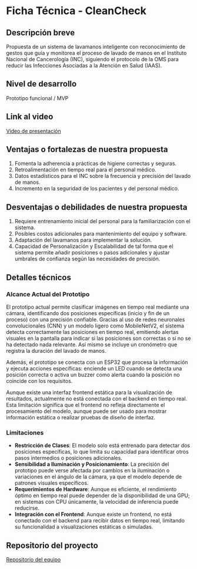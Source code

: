# Ficha Técnica - CleanCheck

## Descripción breve
Propuesta de un sistema de lavamanos inteligente con reconocimiento de gestos que guía y monitorea el proceso de lavado de manos en el Instituto Nacional de Cancerología (INC), siguiendo el protocolo de la OMS para reducir las Infecciones Asociadas a la Atención en Salud (IAAS).

## Nivel de desarrollo
Prototipo funcional / MVP

## Link al video
[Video de presentación](https://youtu.be/muMa4EkaPsA?si=G6BfqFSe3k9hlZbT)

## Ventajas o fortalezas de nuestra propuesta
1. Fomenta la adherencia a prácticas de higiene correctas y seguras.
2. Retroalimentación en tiempo real para el personal médico.
3. Datos estadísticos para el INC sobre la frecuencia y precisión del lavado de manos.
4. Incremento en la seguridad de los pacientes y del personal médico.

## Desventajas o debilidades de nuestra propuesta
1. Requiere entrenamiento inicial del personal para la familiarización con el sistema.
2. Posibles costos adicionales para mantenimiento del equipo y software.
3. Adaptación del lavamanos para implementar la solución.
4. Capacidad de Personalización y Escalabilidad de tal forma que el sistema permite añadir posiciones o pasos adicionales y ajustar umbrales de confianza según las necesidades de precisión.

## Detalles técnicos

### Alcance Actual del Prototipo
El prototipo actual permite clasificar imágenes en tiempo real mediante una cámara, identificando dos posiciones específicas (inicio y fin de un proceso) con una precisión confiable. Gracias al uso de redes neuronales convolucionales (CNN) y un modelo ligero como MobileNetV2, el sistema detecta correctamente las posiciones en tiempo real, emitiendo alertas visuales en la pantalla para indicar si las posiciones son correctas o si no se ha detectado nada relevante. Así mismo se incluye un cronómetro que registra la duración del lavado de manos.

Además, el prototipo se conecta con un ESP32 que procesa la información y ejecuta acciones específicas: enciende un LED cuando se detecta una posición correcta o activa un buzzer como alerta cuando la posición no coincide con los requisitos.

Aunque existe una interfaz frontend estática para la visualización de resultados, actualmente no está conectada con el backend en tiempo real. Esta limitación significa que el frontend no refleja directamente el procesamiento del modelo, aunque puede ser usado para mostrar información estática o realizar pruebas de diseño de interfaz.

### Limitaciones
- **Restricción de Clases**: El modelo solo está entrenado para detectar dos posiciones específicas, lo que limita su capacidad para identificar otros pasos intermedios o posiciones adicionales.
- **Sensibilidad a Iluminación y Posicionamiento**: La precisión del prototipo puede verse afectada por cambios en la iluminación o variaciones en el ángulo de la cámara, ya que el modelo depende de patrones visuales específicos.
- **Requerimientos de Hardware**: Aunque es eficiente, el rendimiento óptimo en tiempo real puede depender de la disponibilidad de una GPU; en sistemas con CPU únicamente, la velocidad de inferencia puede reducirse.
- **Integración con el Frontend**: Aunque existe un frontend, no está conectado con el backend para recibir datos en tiempo real, limitando su funcionalidad a visualizaciones estáticas o simuladas.

## Repositorio del proyecto
[Repositorio del equipo](URL)

